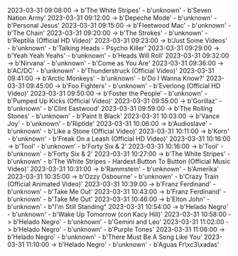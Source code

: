 2023-03-31 09:08:00 -> b'The White Stripes' - b'unknown' - b'Seven Nation Army'
2023-03-31 09:12:00 -> b'Depeche Mode' - b'unknown' - b'Personal Jesus'
2023-03-31 09:15:00 -> b'Fleetwood Mac' - b'unknown' - b'The Chain'
2023-03-31 09:20:00 -> b'The Strokes' - b'unknown' - b'Reptilia (Official HD Video)'
2023-03-31 09:23:00 -> b'Just Some Videos' - b'unknown' - b'Talking Heads - Psycho Killer'
2023-03-31 09:29:00 -> b'Yeah Yeah Yeahs' - b'unknown' - b'Heads Will Roll'
2023-03-31 09:32:00 -> b'Nirvana' - b'unknown' - b'Come as You Are'
2023-03-31 09:36:00 -> b'AC/DC' - b'unknown' - b'Thunderstruck (Official Video)'
2023-03-31 09:41:00 -> b'Arctic Monkeys' - b'unknown' - b'Do I Wanna Know?'
2023-03-31 09:45:00 -> b'Foo Fighters' - b'unknown' - b'Everlong (Official HD Video)'
2023-03-31 09:50:00 -> b'Foster the People' - b'unknown' - b'Pumped Up Kicks (Official Video)'
2023-03-31 09:55:00 -> b'Gorillaz' - b'unknown' - b'Clint Eastwood'
2023-03-31 09:59:00 -> b'The Rolling Stones' - b'unknown' - b'Paint It Black'
2023-03-31 10:03:00 -> b'Vance Joy' - b'unknown' - b'Riptide'
2023-03-31 10:06:00 -> b'Audioslave' - b'unknown' - b'Like a Stone (Official Video)'
2023-03-31 10:11:00 -> b'Korn' - b'unknown' - b'Freak On a Leash (Official HD Video)'
2023-03-31 10:16:00 -> b'Tool' - b'unknown' - b'Forty Six & 2'
2023-03-31 10:16:00 -> b'Tool' - b'unknown' - b'Forty Six & 2'
2023-03-31 10:27:00 -> b'The White Stripes' - b'unknown' - b'The White Stripes - Hardest Button To Button (Official Music Video)'
2023-03-31 10:31:00 -> b'Rammstein' - b'unknown' - b'Amerika'
2023-03-31 10:35:00 -> b'Ozzy Osbourne' - b'unknown' - b'Crazy Train (Official Animated Video)'
2023-03-31 10:39:00 -> b'Franz Ferdinand' - b'unknown' - b'Take Me Out'
2023-03-31 10:43:00 -> b'Franz Ferdinand' - b'unknown' - b'Take Me Out'
2023-03-31 10:46:00 -> b'Elton John' - b'unknown' - b"I'm Still Standing"
2023-03-31 10:54:00 -> b'Helado Negro' - b'unknown' - b'Wake Up Tomorrow (con Kacy Hill)'
2023-03-31 10:58:00 -> b'Helado Negro' - b'unknown' - b'Gemini and Leo'
2023-03-31 11:02:00 -> b'Helado Negro' - b'unknown' - b'Purple Tones'
2023-03-31 11:06:00 -> b'Helado Negro' - b'unknown' - b'There Must Be A Song Like You'
2023-03-31 11:10:00 -> b'Helado Negro' - b'unknown' - b'Aguas Fr\xc3\xadas'
